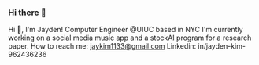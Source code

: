### Hi there 👋
Hi 👋, I'm Jayden! 
Computer Engineer @UIUC based in NYC
I'm currently working on a social media music app and a stockAI program for a research paper.
How to reach me: jaykim1133@gmail.com
Linkedin: in/jayden-kim-962436236

<!--
**jkcol/jkcol** is a ✨ _special_ ✨ repository because its `README.md` (this file) appears on your GitHub profile.

Here are some ideas to get you started:

- 🔭 I’m currently working on ...
- 🌱 I’m currently learning ...
- 👯 I’m looking to collaborate on ...
- 🤔 I’m looking for help with ...
- 💬 Ask me about ...
- 📫 How to reach me: ...
- 😄 Pronouns: ...
- ⚡ Fun fact: ...
-->
